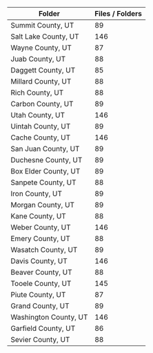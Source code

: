 | Folder                |   Files / Folders |
|-----------------------|-------------------|
| Summit County, UT     |                89 |
| Salt Lake County, UT  |               146 |
| Wayne County, UT      |                87 |
| Juab County, UT       |                88 |
| Daggett County, UT    |                85 |
| Millard County, UT    |                88 |
| Rich County, UT       |                88 |
| Carbon County, UT     |                89 |
| Utah County, UT       |               146 |
| Uintah County, UT     |                89 |
| Cache County, UT      |               146 |
| San Juan County, UT   |                89 |
| Duchesne County, UT   |                89 |
| Box Elder County, UT  |                89 |
| Sanpete County, UT    |                88 |
| Iron County, UT       |                89 |
| Morgan County, UT     |                89 |
| Kane County, UT       |                88 |
| Weber County, UT      |               146 |
| Emery County, UT      |                88 |
| Wasatch County, UT    |                89 |
| Davis County, UT      |               146 |
| Beaver County, UT     |                88 |
| Tooele County, UT     |               145 |
| Piute County, UT      |                87 |
| Grand County, UT      |                89 |
| Washington County, UT |               146 |
| Garfield County, UT   |                86 |
| Sevier County, UT     |                88 |